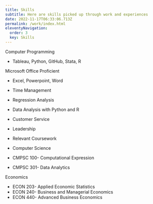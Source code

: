 ```yaml
---
title: Skills
subtitle: Here are skills picked up through work and experiences
date: 2022-11-17T06:33:06.713Z
permalink: /work/index.html
eleventyNavigation:
  order: 3
  key: Skills
---
```

Computer Programming

- Tableau, Python, GitHub, Stata, R

Microsoft Office Proficient

- Excel, Powerpoint, Word

- Time Management
- Regression Analysis
- Data Analysis with Python and R
- Customer Service
- Leadership
- Relevant Coursework
- Computer Science

- CMPSC 100- Computational Expression
- CMPSC 301- Data Analytics

Economics

- ECON 203- Applied Economic Statistics
- ECON 240- Business and Managerial Economics
- ECON 440- Advanced Business Economics
